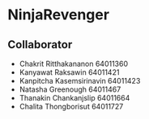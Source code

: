 # NinjaRevenger 
## Collaborator 
- Chakrit Ritthakananon       64011360
- Kanyawat Raksawin           64011421
- Kanpitcha Kasemsirinavin    64011423
- Natasha Greenough           64011467
- Thanakin Chankanjslip       64011664
- Chalita Thongborisut        64011727